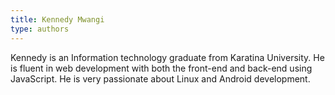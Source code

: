 ```yaml
---
title: Kennedy Mwangi
type: authors
---
```

Kennedy is an Information technology graduate from Karatina University. He is fluent in web development with both the front-end and back-end using JavaScript. He is very passionate about Linux and Android development.
